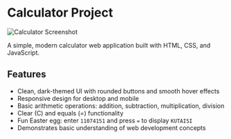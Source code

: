 # Calculator Project

![Calculator Screenshot](<img width="652" height="747" alt="{96E0A7A6-BB95-4DD7-95D5-B1F2D4A121D3}" src="https://github.com/user-attachments/assets/b2c20167-c4c4-4104-8ba2-eff04ce7d536" />
)

A simple, modern calculator web application built with HTML, CSS, and JavaScript.

## Features
- Clean, dark-themed UI with rounded buttons and smooth hover effects
- Responsive design for desktop and mobile
- Basic arithmetic operations: addition, subtraction, multiplication, division
- Clear (C) and equals (=) functionality
- Fun Easter egg: enter `11074151` and press `=` to display `KUTAISI`
- Demonstrates basic understanding of web development concepts

